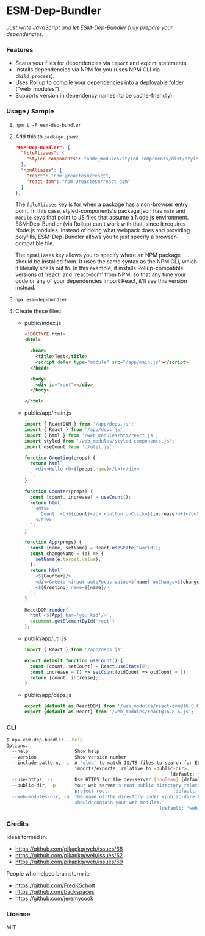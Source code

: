 # ESM-Dep-Bundler

*Just write JavaScript and let ESM-Dep-Bundler fully prepare your dependencies.*

### Features

- Scans your files for dependencies via `import` and `export` statements.
- Installs dependencies via NPM for you (uses NPM CLI via `child_process`).
- Uses Rollup to compile your dependencies into a deployable folder ("web_modules").
- Supports version in dependency names (to be cache-friendly).

### Usage / Sample

1. `npm i -P esm-dep-bundler`

2. Add this to `package.json`:

    ```json
    "ESM-Dep-Bundler": {
      "fileAliases": {
        "styled-components": "node_modules/styled-components/dist/styled-components.browser.cjs.js"
      },
      "npmAliases": {
        "react": "npm:@reactesm/react",
        "react-dom": "npm:@reactesm/react-dom"
      }
    },
    ```

    The `fileAliases` key is for when a package has a non-browser
    entry point. In this case, styled-components's package.json has
    `main` and `module` keys that point to JS files that assume a
    Node.js environment. ESM-Dep-Bundler (via Rollup) can't work with
    that, since it requires Node.js modules. Instead of doing what
    webpack does and providing polyfills, ESM-Dep-Bundler allows you
    to just specify a browser-compatible file.

    The `npmAliases` key allows you to specify where an NPM package
    should be installed from. It uses the same syntax as the NPM CLI,
    which it literally shells out to. In this example, it installs
    Rollup-compatible versions of 'react' and 'react-dom' from NPM, so
    that any time your code or any of your dependencies import React,
    it'll see this version instead.


3. `npx esm-dep-bundler`

4. Create these files:

    * public/index.js

        ``` html
        <!DOCTYPE html>
        <html>

          <head>
            <title>Test</title>
            <script defer type="module" src="/app/main.js"></script>
          </head>

          <body>
            <div id="root"></div>
          </body>

        </html>
        ```

    * public/app/main.js

        ``` javascript
        import { ReactDOM } from '/app/deps.js';
        import { React } from '/app/deps.js';
        import { html } from '/web_modules/htm/react.js';
        import styled from '/web_modules/styled-components.js';
        import useCount from './util.js';

        function Greeting(props) {
          return html`
            <div>Hello <b>${props.name}</b>!</div>
          `;
        }

        function Counter(props) {
          const [count, increase] = useCount();
          return html`
            <div>
              Count: <b>${count}</b> <button onClick=${increase}>+1</button>
            </div>
          `;
        }

        function App(props) {
          const [name, setName] = React.useState('world');
          const changeName = (e) => {
            setName(e.target.value);
          };
          return html`
            <${Counter}/>
            <div>Greet: <input autoFocus value=${name} onChange=${changeName} /></div>
            <${Greeting} name=${name}/>
          `;
        }

        ReactDOM.render(
          html`<${App} bar='you kid'/>`,
          document.getElementById('root')
        );
        ```

    * public/app/util.js

        ``` javascript
        import { React } from '/app/deps.js';

        export default function useCount() {
          const [count, setCount] = React.useState(0);
          const increase = () => setCount(oldCount => oldCount + 1);
          return [count, increase];
        }
        ```

    * public/app/deps.js

        ``` javascript
        export {default as ReactDOM} from '/web_modules/react-dom@16.8.6.js';
        export {default as React} from '/web_modules/react@16.8.6.js';
        ```

### CLI

``` bash
$ npx esm-dep-bundler --help
Options:
  --help                 Show help                                     [boolean]
  --version              Show version number                           [boolean]
  --include-pattern, -i  A 'glob' to match JS/TS files to search for ESM
                         imports/exports, relative to <public-dir>.
                                                            [default: "**/*.js"]
  --use-https, -s        Use HTTPS for the dev-server.[boolean] [default: false]
  --public-dir, -p       Your web server's root public directory relative to
                         project root.                       [default: "public"]
  --web-modules-dir, -m  The name of the directory under <public-dir> that
                         should contain your web modules.
                                                        [default: "web_modules"]
```

### Credits

Ideas formed in:

- https://github.com/pikapkg/web/issues/68
- https://github.com/pikapkg/web/issues/62
- https://github.com/pikapkg/web/issues/69

People who helped brainstorm it:

- https://github.com/FredKSchott
- https://github.com/backspaces
- https://github.com/jeremycook

### License

MIT
